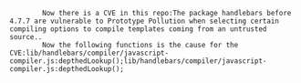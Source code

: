 
            Now there is a CVE in this repo:The package handlebars before 4.7.7 are vulnerable to Prototype Pollution when selecting certain compiling options to compile templates coming from an untrusted source..
            Now the following functions is the cause for the CVE:lib/handlebars/compiler/javascript-compiler.js:depthedLookup();lib/handlebars/compiler/javascript-compiler.js:depthedLookup();
            